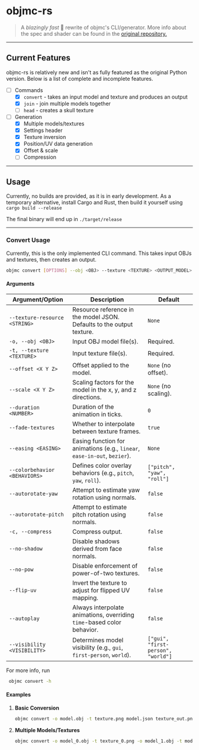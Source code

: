 # objmc-rs

> A *blazingly fast* 🚀 rewrite of objmc's CLI/generator.
> More info about the spec and shader can be found in the [original repository.](https://github.com/godlander/objmc)

---

## Current Features

objmc-rs is relatively new and isn't as fully featured as the original Python version. Below is a list of complete and incomplete features.

- [ ] Commands
  - [x] `convert` - takes an input model and texture and produces an output
  - [x] `join` - join multiple models together
  - [ ] `head` - creates a skull texture
- [ ] Generation
  - [x] Multiple models/textures
  - [x] Settings header
  - [x] Texture inversion
  - [x] Position/UV data generation
  - [x] Offset & scale
  - [ ] Compression

---

## Usage

Currently, no builds are provided, as it is in early development. As a temporary alternative, install Cargo and Rust, then build it yourself using `cargo build --release`

The final binary will end up in `./target/release`

---

### Convert Usage

Currently, this is the only implemented CLI command. This takes input OBJs and textures, then creates an output.

```bash
objmc convert [OPTIONS] --obj <OBJ> --texture <TEXTURE> <OUTPUT_MODEL> <OUTPUT_TEXTURE>
```

#### Arguments

| **Argument/Option**           | **Description**                                                           | **Default**                        |
|-------------------------------|---------------------------------------------------------------------------|------------------------------------|
| `--texture-resource <STRING>` | Resource reference in the model JSON. Defaults to the output texture.     | `None`                             |
| `-o, --obj <OBJ>`             | Input OBJ model file(s).                                                  | Required.                          |
| `-t, --texture <TEXTURE>`     | Input texture file(s).                                                    | Required.                          |
| `--offset <X Y Z>`            | Offset applied to the model.                                              | `None` (no offset).                |
| `--scale <X Y Z>`             | Scaling factors for the model in the x, y, and z directions.              | `None` (no scaling).               |
| `--duration <NUMBER>`         | Duration of the animation in ticks.                                       | `0`                                |
| `--fade-textures`             | Whether to interpolate between texture frames.                            | `true`                             |
| `--easing <EASING>`           | Easing function for animations (e.g., `linear`, `ease-in-out`, `bezier`). | `None`                             |
| `--colorbehavior <BEHAVIORS>` | Defines color overlay behaviors (e.g., `pitch`, `yaw`, `roll`).           | `["pitch", "yaw", "roll"]`         |
| `--autorotate-yaw`            | Attempt to estimate yaw rotation using normals.                           | `false`                            |
| `--autorotate-pitch`          | Attempt to estimate pitch rotation using normals.                         | `false`                            |
| `-c, --compress`              | Compress output.                                                          | `false`                            |
| `--no-shadow`                 | Disable shadows derived from face normals.                                | `false`                            |
| `--no-pow`                    | Disable enforcement of power-of-two textures.                             | `false`                            |
| `--flip-uv`                   | Invert the texture to adjust for flipped UV mapping.                      | `false`                            |
| `--autoplay`                  | Always interpolate animations, overriding `time`-based color behavior.    | `false`                            |
| `--visibility <VISIBILITY>`   | Determines model visibility (e.g., `gui`, `first-person`, `world`).       | `["gui", "first-person", "world"]` |

 For more info, run
```bash
 objmc convert -h
```

#### Examples

1. **Basic Conversion**
   ```bash
   objmc convert -o model.obj -t texture.png model.json texture_out.png
   ```

2. **Multiple Models/Textures**
   ```bash
   objmc convert -o model_0.obj -t texture_0.png -o model_1.obj -t model_1.png model.json texture_out.png
   ```